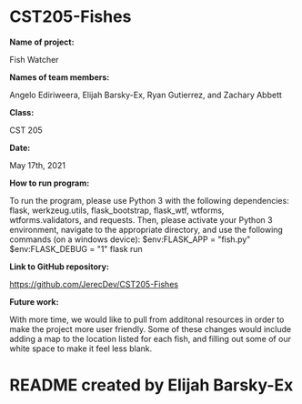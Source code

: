 # CST205-Fishes
**Name of project:**

  Fish Watcher
  
  
**Names of team members:**

  Angelo Ediriweera, Elijah Barsky-Ex, Ryan Gutierrez, and Zachary Abbett
  
  
**Class:**

  CST 205
  
  
**Date:**

  May 17th, 2021
  
  
**How to run program:**

  To run the program, please use Python 3 with the following dependencies: 
        flask, werkzeug.utils, flask_bootstrap, flask_wtf, wtforms, wtforms.validators, and requests.
  Then, please activate your Python 3 environment, navigate to the appropriate
        directory, and use the following commands (on a windows device):
            $env:FLASK_APP = "fish.py"
            $env:FLASK_DEBUG = "1"
            flask run
            
            
**Link to GitHub repository:**

  https://github.com/JerecDev/CST205-Fishes
  
  
**Future work:**

  With more time, we would like to pull from additonal resources in order to make the project
        more user friendly. Some of these changes would include adding a map to the location
        listed for each fish, and filling out some of our white space to make it feel less blank.
        
        
# README created by Elijah Barsky-Ex
